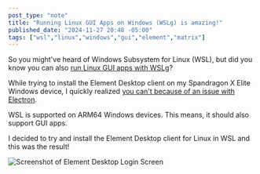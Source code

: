 ```yaml
---
post_type: "note" 
title: "Running Linux GUI Apps on Windows (WSLg) is amazing!"
published_date: "2024-11-27 20:48 -05:00"
tags: ["wsl","linux","windows","gui","element","matrix"]
---
```


So you might've heard of Windows Subsystem for Linux (WSL), but did you know you can also [run Linux GUI apps with WSLg](https://learn.microsoft.com/windows/wsl/tutorials/gui-apps)?

While trying to install the Element Desktop client on my Spandragon X Elite Windows device, I quickly realized [you can't because of an issue with Electron](https://github.com/element-hq/element-desktop/issues/650).

WSL is supported on ARM64 Windows devices. This means, it should also support GUI apps. 

I decided to try and install the Element Desktop client for Linux in WSL and this was the result!

![Screenshot of Element Desktop Login Screen](/files/images/element-linux-wsl.png)
